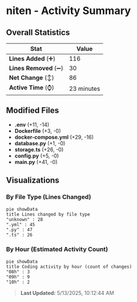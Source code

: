 # niten - Activity Summary 

## Overall Statistics

| Stat                   | Value                                                             |
| ---------------------- | ----------------------------------------------------------------- |
| **Lines Added** (➕)   | 116                                          |
| **Lines Removed** (➖) | 30                                        |
| **Net Change** (↕)    | 86                |
| **Active Time** (⌚)   | 23 minutes |


## Modified Files
- **.env** (+11, -14)
- **Dockerfile** (+3, -0)
- **docker-compose.yml** (+29, -16)
- **database.py** (+1, -0)
- **storage.ts** (+26, -0)
- **config.py** (+5, -0)
- **main.py** (+41, -0)

## Visualizations

### By File Type (Lines Changed)

```mermaid
pie showData
title Lines changed by file type
"unknown" : 28
".yml" : 45
".py" : 47
".ts" : 26
```

### By Hour (Estimated Activity Count)

```mermaid
pie showData
title Coding activity by hour (count of changes)
"08h" : 3
"09h" : 9
"10h" : 2
```


> **Last Updated:** 5/13/2025, 10:12:44 AM
